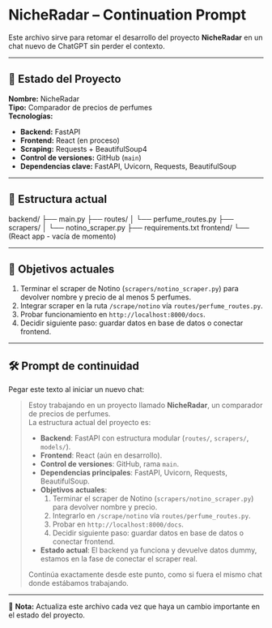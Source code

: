 # NicheRadar – Continuation Prompt

Este archivo sirve para retomar el desarrollo del proyecto **NicheRadar** en un chat nuevo de ChatGPT sin perder el contexto.

---

## 📌 Estado del Proyecto

**Nombre:** NicheRadar  
**Tipo:** Comparador de precios de perfumes  
**Tecnologías:**
- **Backend:** FastAPI
- **Frontend:** React (en proceso)
- **Scraping:** Requests + BeautifulSoup4
- **Control de versiones:** GitHub (`main`)
- **Dependencias clave:** FastAPI, Uvicorn, Requests, BeautifulSoup

---

## 📂 Estructura actual
backend/
├── main.py
├── routes/
│ └── perfume_routes.py
├── scrapers/
│ └── notino_scraper.py
├── requirements.txt
frontend/
└── (React app - vacía de momento)

---

## 🎯 Objetivos actuales
1. Terminar el scraper de Notino (`scrapers/notino_scraper.py`) para devolver nombre y precio de al menos 5 perfumes.  
2. Integrar scraper en la ruta `/scrape/notino` vía `routes/perfume_routes.py`.  
3. Probar funcionamiento en `http://localhost:8000/docs`.  
4. Decidir siguiente paso: guardar datos en base de datos o conectar frontend.

---

## 🛠 Prompt de continuidad

Pegar este texto al iniciar un nuevo chat:

> Estoy trabajando en un proyecto llamado **NicheRadar**, un comparador de precios de perfumes.  
> La estructura actual del proyecto es:
> - **Backend**: FastAPI con estructura modular (`routes/`, `scrapers/`, `models/`).
> - **Frontend**: React (aún en desarrollo).
> - **Control de versiones**: GitHub, rama `main`.
> - **Dependencias principales**: FastAPI, Uvicorn, Requests, BeautifulSoup.
> - **Objetivos actuales**:  
>   1. Terminar el scraper de Notino (`scrapers/notino_scraper.py`) para devolver nombre y precio.  
>   2. Integrarlo en `/scrape/notino` vía `routes/perfume_routes.py`.  
>   3. Probar en `http://localhost:8000/docs`.  
>   4. Decidir siguiente paso: guardar datos en base de datos o conectar frontend.  
> - **Estado actual**: El backend ya funciona y devuelve datos dummy, estamos en la fase de conectar el scraper real.
> 
> Continúa exactamente desde este punto, como si fuera el mismo chat donde estábamos trabajando.

---

📌 **Nota:** Actualiza este archivo cada vez que haya un cambio importante en el estado del proyecto.